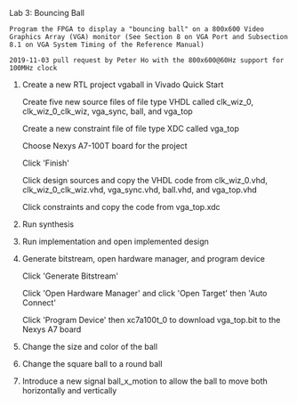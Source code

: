 Lab 3: Bouncing Ball

    Program the FPGA to display a "bouncing ball" on a 800x600 Video Graphics Array (VGA) monitor (See Section 8 on VGA Port and Subsection 8.1 on VGA System Timing of the Reference Manual)

    2019-11-03 pull request by Peter Ho with the 800x600@60Hz support for 100MHz clock

1. Create a new RTL project vgaball in Vivado Quick Start

    Create five new source files of file type VHDL called clk_wiz_0, clk_wiz_0_clk_wiz, vga_sync, ball, and vga_top

    Create a new constraint file of file type XDC called vga_top

    Choose Nexys A7-100T board for the project

    Click 'Finish'

    Click design sources and copy the VHDL code from clk_wiz_0.vhd, clk_wiz_0_clk_wiz.vhd, vga_sync.vhd, ball.vhd, and vga_top.vhd

    Click constraints and copy the code from vga_top.xdc

2. Run synthesis
3. Run implementation and open implemented design
4. Generate bitstream, open hardware manager, and program device

    Click 'Generate Bitstream'

    Click 'Open Hardware Manager' and click 'Open Target' then 'Auto Connect'

    Click 'Program Device' then xc7a100t_0 to download vga_top.bit to the Nexys A7 board

5. Change the size and color of the ball
6. Change the square ball to a round ball
7. Introduce a new signal ball_x_motion to allow the ball to move both horizontally and vertically
